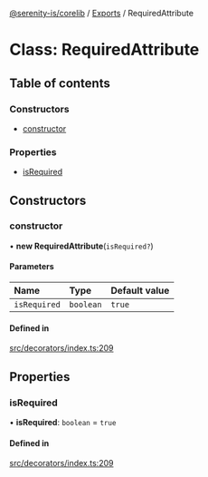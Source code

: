 [@serenity-is/corelib](../README.md) / [Exports](../modules.md) / RequiredAttribute

# Class: RequiredAttribute

## Table of contents

### Constructors

- [constructor](RequiredAttribute.md#constructor)

### Properties

- [isRequired](RequiredAttribute.md#isrequired)

## Constructors

### constructor

• **new RequiredAttribute**(`isRequired?`)

#### Parameters

| Name | Type | Default value |
| :------ | :------ | :------ |
| `isRequired` | `boolean` | `true` |

#### Defined in

[src/decorators/index.ts:209](https://github.com/serenity-is/serenity/blob/master/packages/corelib/src/decorators/index.ts#L209)

## Properties

### isRequired

• **isRequired**: `boolean` = `true`

#### Defined in

[src/decorators/index.ts:209](https://github.com/serenity-is/serenity/blob/master/packages/corelib/src/decorators/index.ts#L209)
